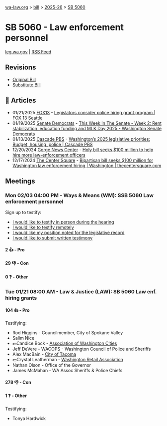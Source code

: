 [wa-law.org](/) > [bill](/bill/) > [2025-26](/bill/2025-26/) > [SB 5060](/bill/2025-26/sb/5060/)

# SB 5060 - Law enforcement personnel
[leg.wa.gov](https://app.leg.wa.gov/billsummary?BillNumber=5060&Year=2025&Initiative=false) | [RSS Feed](./rss.xml)

## Revisions
* [Original Bill](1/)
* [Substitute Bill](S/)

## 📰 Articles
* 01/21/2025 [FOX13](/org/fox13/) - [Legislators consider police hiring grant program  | FOX 13 Seattle](https://www.fox13seattle.com/news/police-funding-bill-wa-constitution#:~:text=Senate%20Bill%205060)
* 01/19/2025 [Senate Democrats](/org/senate_democrats/) - [This Week In The Senate - Week 2: Rent stabilization, education funding and MLK Day 2025 - Washington Senate Democrats](https://senatedemocrats.wa.gov/blog/2025/01/19/this-week-in-the-senate-week-2-rent-stabilization-education-funding-and-mlk-day-2025/#:~:text=SB%205060)
* 01/13/2025 [Cascade PBS](/org/cascade_pbs/) - [Washington’s 2025 legislative priorities: Budget, housing, police | Cascade PBS](https://crosscut.com/politics/2025/01/washingtons-2025-legislative-priorities-budget-housing-police#:~:text=co-sponsor%20of%20the%20bill)
* 12/20/2024 [Gorge News Center](/org/gorge_news_center/) - [Holy bill seeks $100 million to help hire more law-enforcement officers](https://gorgenewscenter.com/2024/12/20/holy-bill-seeks-100-million-to-help-hire-more-law-enforcement-officers/#:~:text=Senate%20Bill%205060)
* 12/17/2024 [The Center Square](/org/the_center_square/) - [Bipartisan bill seeks $100 million for Washington law enforcement hiring | Washington | thecentersquare.com](https://www.thecentersquare.com/washington/article_0f36d340-bcd0-11ef-9c2a-83fd15986972.html#:~:text=Senate%20Bill%205060)

## Meetings
### Mon 02/03 04:00 PM - Ways & Means (WM): SSB 5060 Law enforcement personnel
Sign up to testify:
* [I would like to testify in person during the hearing](https://app.leg.wa.gov/csi/Testifier/Add?chamber=House&mId=32638&aId=162948&caId=25332&tId=1)
* [I would like to testify remotely](https://app.leg.wa.gov/csi/Testifier/Add?chamber=House&mId=32638&aId=162948&caId=25332&tId=2)
* [I would like my position noted for the legislative record](https://app.leg.wa.gov/csi/Testifier/Add?chamber=House&mId=32638&aId=162948&caId=25332&tId=3)
* [I would like to submit written testimony](https://app.leg.wa.gov/csi/Testifier/Add?chamber=House&mId=32638&aId=162948&caId=25332&tId=4)

#### 2 👍 - Pro

#### 29 👎 - Con

#### 0 ❓ - Other

### Tue 01/21 08:00 AM - Law & Justice (LAW): SB 5060 Law enf. hiring grants
#### 104 👍 - Pro
Testifying:
* Rod Higgins - Councilmember, City of Spokane Valley
* Salim Nice
* 💵Candice Bock - [Association of Washington Cities](/org/association_of_washington_cities/)
* Jeff DeVere - WACOPS - Washington Council of Police and Sheriffs
* Alex MacBain - [City of Tacoma](/org/city_of_tacoma/)
* 💵Crystal Leatherman - [Washington Retail Association](/org/washington_retail_association/)
* Nathan Olson - Office of the Governor
* James McMahan - WA Assoc Sheriffs & Police Chiefs

#### 278 👎 - Con

#### 1 ❓ - Other
Testifying:
* Tonya Hardwick
